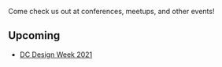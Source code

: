 Come check us out at conferences, meetups, and other events!

## Upcoming
- [DC Design Week 2021](https://dcdesignweek.org/)